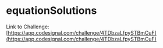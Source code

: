 # equationSolutions

Link to Challenge: [https://app.codesignal.com/challenge/4TDbzaLfpySTBmCuF](https://app.codesignal.com/challenge/4TDbzaLfpySTBmCuF)
